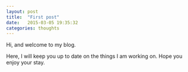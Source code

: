 ```yaml
---
layout: post
title:  "First post"
date:   2015-03-05 19:35:32
categories: thoughts
---
```


Hi, and welcome to my blog.

Here, I will keep you up to date on the things I am working on. Hope you enjoy your stay.
